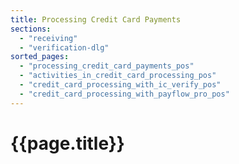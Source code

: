 ```yaml
---
title: Processing Credit Card Payments
sections:
  - "receiving"
  - "verification-dlg"
sorted_pages:
  - "processing_credit_card_payments_pos"
  - "activities_in_credit_card_processing_pos"
  - "credit_card_processing_with_ic_verify_pos"
  - "credit_card_processing_with_payflow_pro_pos"
---
```

# {{page.title}}
